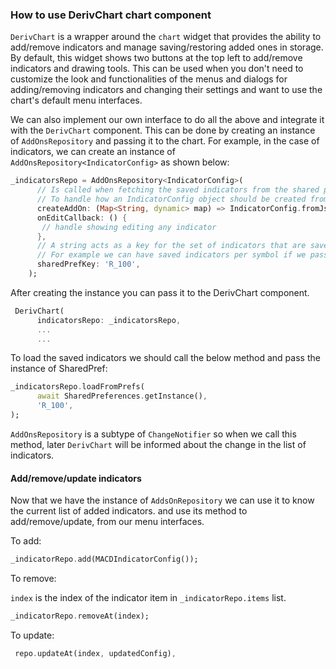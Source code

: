 ### How to use DerivChart chart component

`DerivChart` is a wrapper around the `chart` widget that provides the ability to add/remove indicators and manage saving/restoring added ones in storage.
By default, this widget shows two buttons at the top left to add/remove indicators and drawing tools. This can be used when you don't need to customize the look and functionalities of the menus and dialogs for adding/removing indicators and changing their settings and want to use the chart's default menu interfaces.

We can also implement our own interface to do all the above and integrate it with the `DerivChart` component.
This can be done by creating an instance of `AddOnsRepository` and passing it to the chart. For example, in the case of indicators, we can create an instance of `AddOnsRepository<IndicatorConfig>` as shown below:

```Dart
_indicatorsRepo = AddOnsRepository<IndicatorConfig>(
      // Is called when fetching the saved indicators from the shared preferences.
      // To handle how an IndicatorConfig object should be created from a saved JSON object.
      createAddOn: (Map<String, dynamic> map) => IndicatorConfig.fromJson(map),
      onEditCallback: () {
       // handle showing editing any indicator
      },
      // A string acts as a key for the set of indicators that are saved. so we can have a separate set of saved indicators per key
      // For example we can have saved indicators per symbol if we pass the symbol code every time it changes to the indicator repo.
      sharedPrefKey: 'R_100',
    );
```

After creating the instance you can pass it to the DerivChart component.

```Dart
 DerivChart(
      indicatorsRepo: _indicatorsRepo,
      ...
      ...
```

To load the saved indicators we should call the below method and pass the instance of SharedPref:

```Dart
_indicatorsRepo.loadFromPrefs(
      await SharedPreferences.getInstance(),
      'R_100',
);
```

`AddOnsRepository` is a subtype of `ChangeNotifier` so when we call this method, later `DerivChart` will be informed about the change in the list of indicators.

#### Add/remove/update indicators
Now that we have the instance of `AddsOnRepository` we can use it to know the current list of added indicators. and use its method to add/remove/update, from our menu interfaces.

To add:

```Dart
_indicatorRepo.add(MACDIndicatorConfig());
```

To remove: 

`index` is the index of the indicator item in `_indicatorRepo.items` list.

```Dart
_indicatorRepo.removeAt(index);
```

To update:

```Dart
 repo.updateAt(index, updatedConfig),
```
